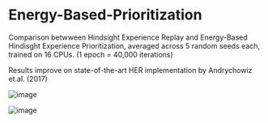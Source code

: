 # Energy-Based-Prioritization

Comparison betwween Hindsight Experience Replay and Energy-Based Hindisght Experience Prioritization, averaged across 5 random seeds each, trained on 16 CPUs. (1 epoch = 40,000 iterations)

Results improve on state-of-the-art HER implementation by Andrychowiz et.al. (2017)

![image](https://user-images.githubusercontent.com/31866965/75350590-139c1400-58a7-11ea-95bc-a2a3cc9f0e12.png)

![image](https://user-images.githubusercontent.com/31866965/75447452-af8e5400-5969-11ea-913f-de7e1dd2c71f.png)

